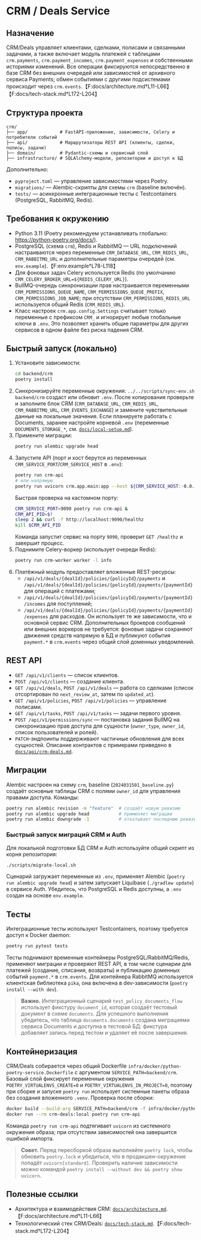 # CRM / Deals Service

## Назначение
CRM/Deals управляет клиентами, сделками, полисами и связанными задачами, а также включает модуль платежей с таблицами `crm.payments`, `crm.payment_incomes`, `crm.payment_expenses` и собственными историями изменений. Все операции фиксируются непосредственно в базе CRM без внешних очередей или зависимостей от архивного сервиса Payments; обмен событиями с другими подсистемами происходит через `crm.events`.【F:docs/architecture.md†L11-L66】【F:docs/tech-stack.md†L172-L204】

## Структура проекта
```
crm/
├── app/            # FastAPI-приложение, зависимости, Celery и потребители событий
├── api/            # Маршрутизаторы REST API (клиенты, сделки, полисы, задачи)
├── domain/         # Pydantic-схемы и сервисный слой
├── infrastructure/ # SQLAlchemy-модели, репозитории и доступ к БД
```
Дополнительно:
- `pyproject.toml` — управление зависимостями через Poetry.
- `migrations/` — Alembic-скрипты для схемы `crm` (baseline включён).
- `tests/` — асинхронные интеграционные тесты с Testcontainers (PostgreSQL, RabbitMQ, Redis).

## Требования к окружению
- Python 3.11 (Poetry рекомендуем устанавливать глобально: https://python-poetry.org/docs/).
- PostgreSQL (схема `crm`), Redis и RabbitMQ — URL подключений настраиваются через переменные `CRM_DATABASE_URL`, `CRM_REDIS_URL`, `CRM_RABBITMQ_URL` и дополнительные параметры очередей (см. `env.example`).【F:env.example†L78-L118】
- Для фоновых задач Celery используется Redis (по умолчанию `CRM_CELERY_BROKER_URL=${REDIS_CELERY_URL}`).
- BullMQ-очередь синхронизации прав настраивается переменными `CRM_PERMISSIONS_QUEUE_NAME`, `CRM_PERMISSIONS_QUEUE_PREFIX`, `CRM_PERMISSIONS_JOB_NAME`; при отсутствии `CRM_PERMISSIONS_REDIS_URL` используется общий Redis (`CRM_REDIS_URL`).
- Класс настроек `crm.app.config.Settings` считывает только переменные с префиксом `CRM_` и игнорирует любые глобальные ключи в `.env`. Это позволяет хранить общие параметры для других сервисов в одном файле без риска падения CRM.

## Быстрый запуск (локально)
1. Установите зависимости:
   ```bash
   cd backend/crm
   poetry install
   ```
2. Синхронизируйте переменные окружения: `../../scripts/sync-env.sh backend/crm` создаст или обновит `.env`. После копирования проверьте и заполните блок CRM (`CRM_DATABASE_URL`, `CRM_REDIS_URL`, `CRM_RABBITMQ_URL`, `CRM_EVENTS_EXCHANGE`) и замените чувствительные данные на локальные значения. Если планируете работать с Documents, заранее настройте корневой `.env` (переменные `DOCUMENTS_STORAGE_*`, см. [`docs/local-setup.md`](../../docs/local-setup.md#интеграции)).
3. Примените миграции:
   ```bash
   poetry run alembic upgrade head
   ```
4. Запустите API (порт и хост берутся из переменных `CRM_SERVICE_PORT`/`CRM_SERVICE_HOST` в `.env`):
   ```bash
   poetry run crm-api
   # или напрямую
   poetry run uvicorn crm.app.main:app --host ${CRM_SERVICE_HOST:-0.0.0.0} --port ${CRM_SERVICE_PORT:-8082}
   ```
   Быстрая проверка на кастомном порту:
   ```bash
   CRM_SERVICE_PORT=9090 poetry run crm-api &
   CRM_API_PID=$!
   sleep 2 && curl -f http://localhost:9090/healthz
   kill $CRM_API_PID
   ```
   Команда запустит сервис на порту `9090`, проверит `GET /healthz` и завершит процесс.
5. Поднимите Celery-воркер (использует очереди Redis):
   ```bash
   poetry run crm-worker worker -l info
   ```
6. Платёжный модуль предоставляет вложенные REST-ресурсы:
   - `/api/v1/deals/{dealId}/policies/{policyId}/payments` и `/api/v1/deals/{dealId}/policies/{policyId}/payments/{paymentId}` для операций с платежами;
   - `/api/v1/deals/{dealId}/policies/{policyId}/payments/{paymentId}/incomes` для поступлений;
   - `/api/v1/deals/{dealId}/policies/{policyId}/payments/{paymentId}/expenses` для расходов.
   Он использует те же зависимости, что и основной сервис CRM. Дополнительных брокеров сообщений или внешних воркеров не требуется: фоновые задачи сохраняют движения средств напрямую в БД и публикуют события `payment.*` в `crm.events` через общий слой доменных уведомлений.

## REST API
- `GET /api/v1/clients` — список клиентов.
- `POST /api/v1/clients` — создание клиента.
- `GET /api/v1/deals`, `POST /api/v1/deals` — работа со сделками (список отсортирован по `next_review_at`, затем по `updated_at`).
- `GET /api/v1/policies`, `POST /api/v1/policies` — управление полисами.
- `GET /api/v1/tasks`, `POST /api/v1/tasks` — задачи первого уровня.
- `POST /api/v1/permissions/sync` — постановка задания BullMQ на синхронизацию прав доступа для сущности (`owner_type`, `owner_id`, список пользователей и ролей).
- `PATCH`-эндпоинты поддерживают частичные обновления для всех сущностей.
Описание контрактов с примерами приведено в [`docs/api/crm-deals.md`](../../docs/api/crm-deals.md).

## Миграции
Alembic настроен на схему `crm`, baseline (`2024031501_baseline.py`) создаёт основные таблицы CRM с полями `owner_id` для управления правами доступа. Команды:
```bash
poetry run alembic revision -m "feature"  # создаёт новую ревизию
poetry run alembic upgrade head           # применяет миграции
poetry run alembic downgrade -1           # откатывает последнюю ревизию
```

### Быстрый запуск миграций CRM и Auth

Для локальной подготовки БД CRM и Auth используйте общий скрипт из корня репозитория:

```bash
./scripts/migrate-local.sh
```

Сценарий загружает переменные из `.env`, применяет Alembic (`poetry run alembic upgrade head`) и затем запускает Liquibase (`./gradlew update`) в сервисе Auth. Убедитесь, что PostgreSQL и Redis доступны, а `.env` создан на основе `env.example`.

## Тесты
Интеграционные тесты используют Testcontainers, поэтому требуется доступ к Docker daemon:
```bash
poetry run pytest tests
```
Тесты поднимают временные контейнеры PostgreSQL/RabbitMQ/Redis, применяют миграции и проверяют REST API, в том числе сценарии для платежей (создание, списания, возвраты) и публикацию доменных событий `payment.*` в `crm.events`. Для контейнера RabbitMQ используется клиентская библиотека `pika`, она включена в dev-зависимости (`poetry install --with dev`).

> **Важно.** Интеграционный сценарий `test_policy_documents_flow` использует фикстуру `document_id`, которая создаёт тестовый документ в схеме `documents`. Для успешного выполнения убедитесь, что таблица `documents.documents` создана миграциями сервиса Documents и доступна в тестовой БД: фикстура добавляет запись перед тестом и удаляет её после завершения.

## Контейнеризация

CRM/Deals собирается через общий Dockerfile `infra/docker/python-poetry-service.Dockerfile` с аргументом `SERVICE_PATH=backend/crm`.
Базовый слой фиксирует переменные окружения `POETRY_VIRTUALENVS_CREATE=0` и `POETRY_VIRTUALENVS_IN_PROJECT=0`, поэтому при сборке и запуске
`poetry run` использует системные пакеты образа без создания вложенного `.venv`. Проверка после сборки:

```bash
docker build --build-arg SERVICE_PATH=backend/crm -f infra/docker/python-poetry-service.Dockerfile -t crm-deals:local .
docker run --rm crm-deals:local poetry run crm-api
```

Команда `poetry run crm-api` подтягивает `uvicorn` из системного окружения образа; при отсутствии зависимостей она завершится ошибкой импорта.

> **Совет.** Перед пересборкой образа выполняйте `poetry lock`, чтобы обновить `poetry.lock` и убедиться, что в продакшен-окружение попадёт `uvicorn[standard]`. Проверить наличие зависимости можно командой `poetry install --without dev && poetry show uvicorn`.

## Полезные ссылки
- Архитектура и взаимодействия CRM: [`docs/architecture.md`](../../docs/architecture.md#2-взаимодействия-и-потоки-данных).【F:docs/architecture.md†L11-L66】
- Технологический стек CRM/Deals: [`docs/tech-stack.md`](../../docs/tech-stack.md#crm--deals).【F:docs/tech-stack.md†L172-L204】
